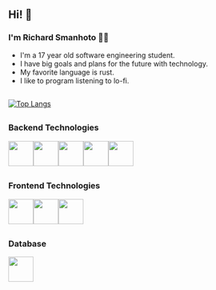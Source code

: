 ## Hi! 👋
### I'm Richard Smanhoto 🧑🏻

- I'm a 17 year old software engineering student. 
- I have big goals and plans for the future with technology.
- My favorite language is rust.
- I like to program listening to lo-fi.
##
[![Top Langs](https://github-readme-stats.vercel.app/api/top-langs/?username=RichardSmanhoto&size_weight=0.5&count_weight=0.5)](https://github.com/anuraghazra/github-readme-stats)
##
### Backend Technologies
<img src="https://cdn.jsdelivr.net/gh/devicons/devicon/icons/python/python-original.svg" height=50px weight=50px/><img src="https://cdn.jsdelivr.net/gh/devicons/devicon/icons/csharp/csharp-original.svg" height=50px weight=50px/><img src="https://cdn.jsdelivr.net/gh/devicons/devicon/icons/rust/rust-plain.svg" height=50px weight=50px/><img src="https://cdn.jsdelivr.net/gh/devicons/devicon/icons/dotnetcore/dotnetcore-original.svg" height=50px weight=50px/><img src="https://cdn.jsdelivr.net/gh/devicons/devicon/icons/nodejs/nodejs-original.svg" height=50px weight=50px/>
##
### Frontend Technologies
<img src="https://cdn.jsdelivr.net/gh/devicons/devicon/icons/html5/html5-original.svg" height=50px weight=50px/><img src="https://cdn.jsdelivr.net/gh/devicons/devicon/icons/css3/css3-original.svg" height=50px weight=50px/><img src="https://cdn.jsdelivr.net/gh/devicons/devicon/icons/javascript/javascript-original.svg" height=50px weight=50px/>
##
### Database
<img src="https://cdn.jsdelivr.net/gh/devicons/devicon/icons/postgresql/postgresql-plain-wordmark.svg" height=50px weight=50px/>   
